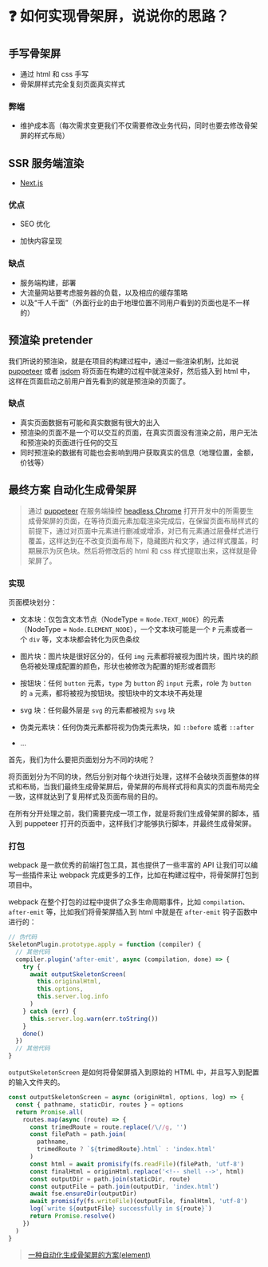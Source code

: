 # :question: 如何实现骨架屏，说说你的思路？

## 手写骨架屏

- 通过 html 和 css 手写
- 骨架屏样式完全复刻页面真实样式

### 弊端

- 维护成本高（每次需求变更我们不仅需要修改业务代码，同时也要去修改骨架屏的样式布局）

## SSR 服务端渲染

- [Next.js](https://nuxtjs.org/)

### 优点

- SEO 优化

- 加快内容呈现

### 缺点

- 服务端构建，部署
- 大流量网站要考虑服务器的负载，以及相应的缓存策略
- 以及“千人千面”（外面行业的由于地理位置不同用户看到的页面也是不一样的）

## 预渲染 pretender

我们所说的预渲染，就是在项目的构建过程中，通过一些渲染机制，比如说 [puppeteer](https://github.com/GoogleChrome/puppeteer) 或者 [jsdom](https://npmjs.com/package/jsdom) 将页面在构建的过程中就渲染好，然后插入到 html 中，这样在页面启动之前用户首先看到的就是预渲染的页面了。

### 缺点

- 真实页面数据有可能和真实数据有很大的出入
- 预渲染的页面不是一个可以交互的页面，在真实页面没有渲染之前，用户无法和预渲染的页面进行任何的交互
- 同时预渲染的数据有可能也会影响到用户获取真实的信息（地理位置，金额，价钱等）

## 最终方案 自动化生成骨架屏

> 通过 [puppeteer](https://link.zhihu.com/?target=https%3A//github.com/GoogleChrome/puppeteer) 在服务端操控 [headless Chrome](https://link.zhihu.com/?target=https%3A//developers.google.com/web/updates/2017/04/headless-chrome) 打开开发中的所需要生成骨架屏的页面，在等待页面元素加载渲染完成后，在保留页面布局样式的前提下，通过对页面中元素进行删减或增添，对已有元素通过层叠样式进行覆盖，这样达到在不改变页面布局下，隐藏图片和文字，通过样式覆盖，时期展示为灰色块。然后将修改后的 html 和 css 样式提取出来，这样就是骨架屏了。

### 实现

页面模块划分：

- 文本块：仅包含文本节点（NodeType = `Node.TEXT_NODE`）的元素（NodeType = `Node.ELEMENT_NODE`），一个文本块可能是一个 `P` 元素或者一个 `div` 等，文本块都会转化为灰色条纹

- 图片块：图片块是很好区分的，任何 `img` 元素都将被视为图片块，图片块的颜色将被处理成配置的颜色，形状也被修改为配置的矩形或者圆形

- 按钮块：任何 `button` 元素，`type` 为 `button` 的 `input` 元素，role 为 `button` 的 `a` 元素，都将被视为按钮块。按钮块中的文本块不再处理

- svg 块：任何最外层是 `svg` 的元素都被视为 `svg` 块

- 伪类元素块：任何伪类元素都将视为伪类元素块，如 `::before` 或者 `::after`

- ...

首先，我们为什么要把页面划分为不同的块呢？

将页面划分为不同的块，然后分别对每个块进行处理，这样不会破块页面整体的样式和布局，当我们最终生成骨架屏后，骨架屏的布局样式将和真实的页面布局完全一致，这样就达到了复用样式及页面布局的目的。

在所有分开处理之前，我们需要完成一项工作，就是将我们生成骨架屏的脚本，插入到 puppeteer 打开的页面中，这样我们才能够执行脚本，并最终生成骨架屏。

### 打包

webpack 是一款优秀的前端打包工具，其也提供了一些丰富的 API 让我们可以编写一些插件来让 webpack 完成更多的工作，比如在构建过程中，将骨架屏打包到项目中。

webpack 在整个打包的过程中提供了众多生命周期事件，比如 `compilation`、`after-emit` 等，比如我们将骨架屏插入到 html 中就是在 `after-emit` 钩子函数中进行的：

```js
// 伪代码
SkeletonPlugin.prototype.apply = function (compiler) {
  // 其他代码
  compiler.plugin('after-emit', async (compilation, done) => {
    try {
      await outputSkeletonScreen(
        this.originalHtml,
        this.options,
        this.server.log.info
      )
    } catch (err) {
      this.server.log.warn(err.toString())
    }
    done()
  })
  // 其他代码
}
```

`outputSkeletonScreen` 是如何将骨架屏插入到原始的 HTML 中，并且写入到配置的输入文件夹的。

```js
const outputSkeletonScreen = async (originHtml, options, log) => {
  const { pathname, staticDir, routes } = options
  return Promise.all(
    routes.map(async (route) => {
      const trimedRoute = route.replace(/\//g, '')
      const filePath = path.join(
        pathname,
        trimedRoute ? `${trimedRoute}.html` : 'index.html'
      )
      const html = await promisify(fs.readFile)(filePath, 'utf-8')
      const finalHtml = originHtml.replace('<!-- shell -->', html)
      const outputDir = path.join(staticDir, route)
      const outputFile = path.join(outputDir, 'index.html')
      await fse.ensureDir(outputDir)
      await promisify(fs.writeFile)(outputFile, finalHtml, 'utf-8')
      log(`write ${outputFile} successfully in ${route}`)
      return Promise.resolve()
    })
  )
}
```

> [一种自动化生成骨架屏的方案(element)](https://github.com/Jocs/jocs.github.io/issues/22)
